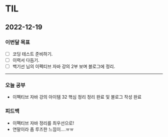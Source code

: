 # TIL

## 2022-12-19


### 이번달 목표

- [ ] 코딩 테스트 준비하기.
- [ ] 이력서 다듬기.
- [ ] 백기선 님의 이펙티브 자바 강의 2부 보며 블로그에 정리.

---


### 오늘 공부

- 이펙티브 자바 강의 아이템 32 핵심 정리 정리 완료 및 블로그 작성 완료

### 피드백

- 이펙티브 자바 정리를 최우선으로!
- 연말이라 좀 루즈한 느낌이....ㅠㅠ